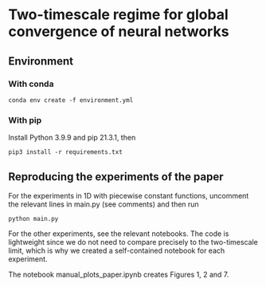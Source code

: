 # Two-timescale regime for global convergence of neural networks

## Environment

### With conda

```
conda env create -f environment.yml
```

### With pip

Install Python 3.9.9 and pip 21.3.1, then

```
pip3 install -r requirements.txt
```

## Reproducing the experiments of the paper

For the experiments in 1D with piecewise constant functions, uncomment the relevant lines in main.py (see comments) and then run

```
python main.py
```

For the other experiments, see the relevant notebooks. The code is lightweight since we do not need to compare precisely to the two-timescale limit, which is why we created a self-contained notebook for each experiment.

The notebook manual_plots_paper.ipynb creates Figures 1, 2 and 7. 